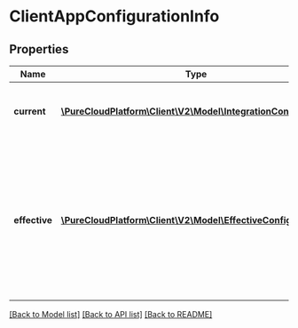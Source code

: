 # ClientAppConfigurationInfo

## Properties
Name | Type | Description | Notes
------------ | ------------- | ------------- | -------------
**current** | [**\PureCloudPlatform\Client\V2\Model\IntegrationConfiguration**](IntegrationConfiguration.md) | The current, active configuration for the integration. | [optional] 
**effective** | [**\PureCloudPlatform\Client\V2\Model\EffectiveConfiguration**](EffectiveConfiguration.md) | The effective configuration for the app, containing the integration specific configuration along with overrides specified in the integration type. | [optional] 

[[Back to Model list]](../README.md#documentation-for-models) [[Back to API list]](../README.md#documentation-for-api-endpoints) [[Back to README]](../README.md)


